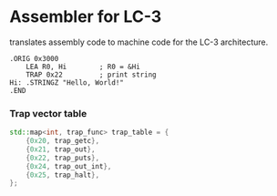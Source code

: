 # Assembler for LC-3
translates assembly code to machine code for the LC-3 architecture.

```x86asm
.ORIG 0x3000
    LEA R0, Hi        ; R0 = &Hi
    TRAP 0x22         ; print string
Hi: .STRINGZ "Hello, World!"
.END
```


### Trap vector table
```c++
std::map<int, trap_func> trap_table = {
    {0x20, trap_getc},
    {0x21, trap_out},
    {0x22, trap_puts},
    {0x24, trap_out_int},
    {0x25, trap_halt},
};
```